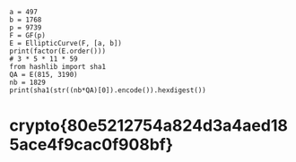 ```
a = 497
b = 1768
p = 9739
F = GF(p)
E = EllipticCurve(F, [a, b])
print(factor(E.order()))
# 3 * 5 * 11 * 59
from hashlib import sha1
QA = E(815, 3190)
nb = 1829
print(sha1(str((nb*QA)[0]).encode()).hexdigest()) 
```
# crypto{80e5212754a824d3a4aed185ace4f9cac0f908bf}